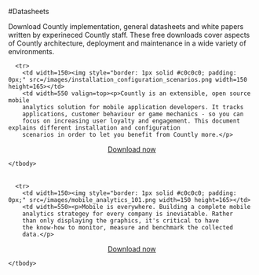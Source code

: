 #Datasheets

Download Countly implementation, general datasheets and white papers written by experineced Countly staff. 
These free downloads cover aspects of Countly architecture, deployment and maintenance in a wide 
variety of environments.



  <table class="datasheet">
      <tbody>

      <tr>
        <td width=150><img style="border: 1px solid #c0c0c0; padding: 0px;" src=/images/installation_configuration_scenarios.png width=150 height=165></td>
        <td width=550 valign=top><p>Countly is an extensible, open source mobile
        analytics solution for mobile application developers. It tracks
        applications, customer behaviour or game mechanics - so you can
        focus on increasing user loyalty and engagement. This document explains different installation and configuration        
        scenarios in order to let you benefit from Countly more.</p>


<center><p><a class="sign-in" href=/products/editions/download>Download now</a></p></center>
        </td>
      </tr>

    </tbody>
  </table>


  <table class="datasheet">
      <tbody>

      <tr>
        <td width=150><img style="border: 1px solid #c0c0c0; padding: 0px;" src=/images/mobile_analytics_101.png width=150 height=165></td>
        <td width=550><p>Mobile is everywhere. Building a complete mobile
        analytics strategey for every company is ineviatable. Rather
        than only displaying the graphics, it's critical to have 
        the know-how to monitor, measure and benchmark the collected
        data.</p>

<center><p><a class="sign-in" href=/products/editions/download>Download now</a></p></center>
        </td>
      </tr>

    </tbody>
  </table>
